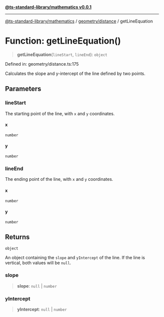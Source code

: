 [**@ts-standard-library/mathematics v0.0.1**](../../../README.md)

***

[@ts-standard-library/mathematics](../../../README.md) / [geometry/distance](../README.md) / getLineEquation

# Function: getLineEquation()

> **getLineEquation**(`lineStart`, `lineEnd`): `object`

Defined in: geometry/distance.ts:175

Calculates the slope and y-intercept of the line defined by two points.

## Parameters

### lineStart

The starting point of the line, with `x` and `y` coordinates.

#### x

`number`

#### y

`number`

### lineEnd

The ending point of the line, with `x` and `y` coordinates.

#### x

`number`

#### y

`number`

## Returns

`object`

An object containing the `slope` and `yIntercept` of the line.
         If the line is vertical, both values will be `null`.

### slope

> **slope**: `null` \| `number`

### yIntercept

> **yIntercept**: `null` \| `number`
